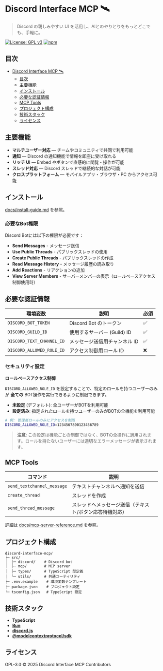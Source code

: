 # Discord Interface MCP 🛰️

> Discord の親しみやすい UI を活用し、AIとのやりとりをもっとどこでも、手軽に。

[![License: GPL v3](https://img.shields.io/badge/License-GPLv3-blue.svg)](LICENSE)
[![npm](https://img.shields.io/npm/v/discord-interface-mcp)](https://www.npmjs.com/package/discord-interface-mcp)

## 目次

- [Discord Interface MCP 🛰️](#discord-interface-mcp-️)
  - [目次](#目次)
  - [主要機能](#主要機能)
  - [インストール](#インストール)
  - [必要な認証情報](#必要な認証情報)
  - [MCP Tools](#mcp-tools)
  - [プロジェクト構成](#プロジェクト構成)
  - [技術スタック](#技術スタック)
  - [ライセンス](#ライセンス)

## 主要機能

* **マルチユーザー対応** — チームやコミュニティで共同で利用可能
* **通知** — Discord の通知機能で情報を即座に受け取れる
* **リッチ UI** — Embed やボタンで直感的に閲覧・操作が可能
* **スレッド対応** — Discord スレッドで継続的な対話が可能
* **クロスプラットフォーム** — モバイルアプリ・ブラウザ・PC からアクセス可能

## インストール

[docs/install-guide.md](./docs/install-guide.md) を参照。

### 必要なBot権限

Discord Botには以下の権限が必要です：

- **Send Messages** - メッセージ送信
- **Use Public Threads** - パブリックスレッドの使用  
- **Create Public Threads** - パブリックスレッドの作成
- **Read Message History** - メッセージ履歴の読み取り
- **Add Reactions** - リアクションの追加
- **View Server Members** - サーバーメンバーの表示（ロールベースアクセス制御使用時）

## 必要な認証情報

| 環境変数                  | 説明                          | 必須 |
| ------------------------- | ----------------------------- | ---- |
| `DISCORD_BOT_TOKEN`       | Discord Bot のトークン        | ✅   |
| `DISCORD_GUILD_ID`        | 使用するサーバー (Guild) ID   | ✅   |
| `DISCORD_TEXT_CHANNEL_ID` | メッセージ送信用チャンネル ID | ✅   |
| `DISCORD_ALLOWED_ROLE_ID` | アクセス制御用ロール ID       | ❌   |

### セキュリティ設定

**ロールベースアクセス制御**

`DISCORD_ALLOWED_ROLE_ID` を設定することで、特定のロールを持つユーザーのみが **全ての** BOT操作を実行できるように制限できます。

- **未設定** (デフォルト): 全ユーザーがBOTを利用可能
- **設定済み**: 指定されたロールを持つユーザーのみがBOTの全機能を利用可能

```bash
# 例: 管理者ロールのみにアクセスを制限
DISCORD_ALLOWED_ROLE_ID=1234567890123456789
```

> **注意**: この設定は機能ごとの制御ではなく、BOTの全操作に適用されます。ロールを持たないユーザーには適切なエラーメッセージが表示されます。

## MCP Tools

| コマンド                 | 説明                                                   |
| ------------------------ | ------------------------------------------------------ |
| `send_textchannel_message` | テキストチャンネルへ通知を送信                          |
| `create_thread`            | スレッドを作成                                         |
| `send_thread_message`      | スレッドへメッセージ送信（テキスト/ボタン応答待機対応） |

詳細は [docs/mcp-server-reference.md](./docs/mcp-server-reference.md) を参照。

## プロジェクト構成

```text
discord-interface-mcp/
├─ src/
│  ├─ discord/    # Discord bot
│  ├─ mcp/        # MCP server
│  ├─ types/      # TypeScript 型定義
│  └─ utils/      # 共通ユーティリティ
├─ .env.example    # 環境変数テンプレート
├─ package.json    # プロジェクト設定
└─ tsconfig.json   # TypeScript 設定
```

## 技術スタック

* **TypeScript**
* **[Bun](https://bun.sh/)**
* **[discord.js](https://discord.js.org/)**
* **[@modelcontextprotocol/sdk](https://www.npmjs.com/package/@modelcontextprotocol/sdk)**

## ライセンス

GPL-3.0 © 2025 Discord Interface MCP Contributors
